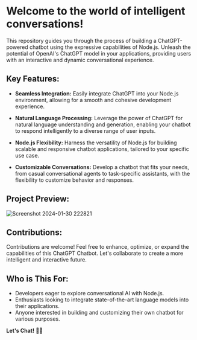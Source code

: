 # Welcome to the world of intelligent conversations!

This repository guides you through the process of building a ChatGPT-powered chatbot using the expressive capabilities of Node.js. Unleash the potential of OpenAI's ChatGPT model in your applications, providing users with an interactive and dynamic conversational experience.

## Key Features:

- **Seamless Integration:** Easily integrate ChatGPT into your Node.js environment, allowing for a smooth and cohesive development experience.

- **Natural Language Processing:** Leverage the power of ChatGPT for natural language understanding and generation, enabling your chatbot to respond intelligently to a diverse range of user inputs.

- **Node.js Flexibility:** Harness the versatility of Node.js for building scalable and responsive chatbot applications, tailored to your specific use case.

- **Customizable Conversations:** Develop a chatbot that fits your needs, from casual conversational agents to task-specific assistants, with the flexibility to customize behavior and responses.

## Project Preview:

![Screenshot 2024-01-30 222821](https://github.com/DSAGOD/ChatGPT-NodeJS/assets/106959398/bb171f78-a2e3-4e89-a703-bc6dcb230d94)


## Contributions:

Contributions are welcome! Feel free to enhance, optimize, or expand the capabilities of this ChatGPT Chatbot. Let's collaborate to create a more intelligent and interactive future.

## Who is This For:

- Developers eager to explore conversational AI with Node.js.
- Enthusiasts looking to integrate state-of-the-art language models into their applications.
- Anyone interested in building and customizing their own chatbot for various purposes.

**Let's Chat!** 🤖💬
